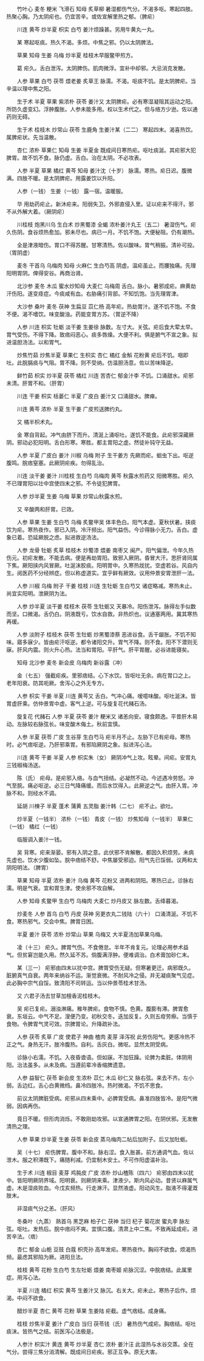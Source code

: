 <!-- { "loadSidebar": true } -->
　　竹叶心 麦冬 粳米 飞滑石 知母 炙草柳 暑湿都伤气分。不渴多呕。寒起四肢。热聚心胸。乃太阴疟也。仍宜苦辛。或佐宣解里热之郁。（脾疟）

　　川连 黄芩 炒半夏 枳实 白芍 姜汁烦躁甚。另用牛黄丸一丸。

　　某 寒起呕痰。热久不渴。多烦。中焦之邪。仍以太阴脾法。

　　草果 知母 生姜 乌梅 炒半夏 桂枝木早服鳖甲煎方。

　　葛 疟久。舌白泄泻。太阴脾伤。肌肉微浮。宜补中却邪。大忌消克发散。

　　人参 草果 白芍 茯苓 煨老姜 炙草王 脉濡。不渴。呕痰不饥。是太阴脾疟。当辛温以理中焦之阳。

　　生于术 半夏 草果 紫浓朴 茯苓 姜汁又 太阴脾疟。必有寒湿凝阻其运动之阳。所防久虚变幻。浮肿腹胀。人参未能多用。权以生术代之。但与络方少逊。佐以通药则无碍。

　　生于术 桂枝木 炒常山 茯苓 生鹿角 生姜汁某（二二） 寒起四末。渴喜热饮。属脾疟状。先当温散。

　　杏仁 浓朴 草果仁 知母 生姜 半夏金 既成间日寒热疟。呕吐痰涎。其疟邪大犯脾胃。故不饥不食。脉仍虚。舌白。治在太阴。不必攻表。

　　人参 半夏 草果 橘红 黄芩 知母 姜汁沈（十岁） 脉濡。寒热。疟日迟。腹微满。四肢不暖。是太阴脾疟。用露姜饮以升阳。

　　人参（一钱） 生姜（一钱） 露一宿。温暖服。

　　华 用劫药疟止。新沐疟来。阳弱失卫。外邪直侵入里。证以疟来不得汗。邪不从外解大着。（厥阴疟）

　　川桂枝 炮黑川乌 生白术 炒黑蜀漆 全蝎 浓朴姜汁丸王（五二） 暑湿伤气。疟久伤阴。食谷烦热愈加。邪未尽也。病已一月。不饥不饱。大便秘阻。仍有潮热。

　　全是津液暗伤。胃口不得苏醒。甘寒清热。佐以酸味。胃气稍振。清补可投。（胃阴虚）

　　麦冬 干首乌 乌梅肉 知母 火麻仁 生白芍高 阴虚。温疟虽止。而腰独痛。先理阳明胃阴。俾得安谷。再商治肾。

　　北沙参 麦冬 木瓜 蜜水炒知母 大麦仁 乌梅周 舌白。脉小。暑邪成疟。麻黄劫汗伤阳。遂变痉症。今痰咸有血。右胁痛引背部。不知饥饱。当先理胃津。

　　大沙参 桑叶 麦冬 茯神 生扁豆 苡仁杨 高年疟。热劫胃汁。遂不饥不饱。不食不便。渴不嗜饮。味变酸浊。药能变胃方苏。（胃逆不降）

　　人参 川连 枳实 牡蛎 淡干姜 生姜徐 脉数。左寸大。关弦。疟后食大荤太早。胃气受伤。不得下降。致痞闷恶心。痰多唇燥。大便不利。俱是腑气不宣之象。拟进温胆汤法。以和胃气。

　　炒焦竹茹 炒焦半夏 草果仁 生枳实 杏仁 橘红 金斛 花粉黄 疟后不饥。咽即吐。此脘膈痰与气阻。胃不降。则不受纳。仿温胆汤意。佐以苦味降逆。

　　鲜竹茹 枳实 炒半夏 茯苓 橘红 川连 苦杏仁 郁金汁李 不饥。口涌甜水。疟邪未清。肝胃不和。（肝胃）

　　川连 干姜 枳实 栝蒌仁 半夏 广皮白 姜汁又 口涌甜水。脾瘅。

　　川连 黄芩 浓朴 半夏 生干姜 广皮煎送脾约丸。

　　又 橘半枳术丸。

　　金 寒自背起。冲气由脐下而升。清涎上涌呕吐。遂饥不能食。此疟邪深藏厥阴。邪动必犯阳明。舌白形寒。寒胜。都主胃阳之虚。然徒补钝守无益。

　　人参 半夏 广皮白 姜汁 川椒 乌梅 附子 生干姜方 先厥而疟。蛔虫下出。呕逆腹鸣。脘痞窒塞。此厥阴疟疾。勿得乱治。

　　川连 淡干姜 姜汁 川桂枝 生白芍 乌梅肉 黄芩 秋露水煎药又 阳微寒胜。疟久不已理胃阳以壮中宫使四末之邪。不令徒犯脾胃。

　　人参 炒半夏 生姜 乌梅 草果 炒常山秋露水煎。

　　又 辛酸两和肝胃。已效。

　　人参 草果 生姜 生白芍 乌梅 炙鳖甲吴 体丰色白。阳气本虚。夏秋伏暑。挟痰饮为疟。寒热夜作。邪已入阴。冷汗频出。阳气益伤。今诊得脉小无力。舌白。虚象已着。恐延厥脱之虑。拟进救逆汤法。

　　人参 龙骨 牡蛎 炙草 桂枝木 炒蜀漆 煨姜 南枣又 闽产。阳气偏泄。今年久热伤元。初疟发散。不能去病。便是再劫胃阳。致邪入厥阴。昏冒大汗。思肝肾同属下焦。厥阳挟内风冒厥。吐涎沫胶痰。阳明胃中。久寒热戕扰。空虚若谷。风自内生。阅医药不分经辨症。但以称虚道实。宜乎鲜有厥效。议用仲景安胃泄肝一法。

　　人参 川椒 乌梅 附子 干姜 桂枝 川连 生牡蛎 生白芍又 诸症略减。寒热未止。尚宜实阳明。泄厥阴为法。

　　人参 炒半夏 淡干姜 桂枝木 茯苓 生牡蛎又 天暴冷。阳伤泄泻。脉得左手似数而坚。口微渴。舌仍白。阴液既亏。饮水自救。非热炽也。议通塞两用。冀其寒热再缓。

　　人参 淡附子 桂枝木 茯苓 生牡蛎 炒黑蜀漆蔡 恶进谷食。舌干龈胀。不饥不知味。寤多寐少。皆由疟汗呕逆。都令诸阳交升。胃气不降。则不食。阳不下潜则无寐。肝风内震。则火升心热。法当和胃阳。平肝气。肝平胃醒。必谷进能寝矣。

　　知母 北沙参 麦冬 新会皮 乌梅肉 新谷露（冲）

　　金（七五） 强截疟疾。里邪痞结。心下水饮。皆呕吐无余。病在胃口之上。老年阳衰。防其呃厥。舍泻心之外无专方。

　　人参 枳实 干姜 半夏 川连 黄芩又 舌白。气冲心痛。嗳噫味酸。呕吐涎沫。皆胃虚肝乘。仿仲景胃中虚。客气上逆。可与旋复花代赭石汤。

　　旋复花 代赭石 人参 半夏 茯苓 姜汁 粳米又 诸恙向安。寝食颇逸。平昔肝木易动。左脉较右脉弦长。味变酸木侮土。秋前宜慎。

　　人参 半夏 茯苓 广皮 生谷芽 生白芍马 疟半月不止。左胁下已有疟母。寒热时。必气痞呕逆。乃肝邪乘胃。有邪陷厥阴之象。拟进泻心法。

　　川连 黄芩 干姜 半夏 人参 枳实朱（女） 厥阴冲气上攻。眩晕。间疟。安胃丸三钱椒梅汤送。

　　陈（氏） 疟母。是疟邪入络。与血气扭结。必凝然不动。今述遇冷劳怒。冲气至脘。痛必呕逆。必三日气降痛缓。而后水饮得入。此厥逆之气。由肝入胃。冲脉不和。则经水不调。

　　延胡 川楝子 半夏 蓬术 蒲黄 五灵脂 姜汁韩（二七） 疟不止。欲吐。

　　炒半夏（一钱半） 浓朴（一钱） 青皮（一钱） 炒焦知母（一钱半） 草果仁（一钱） 橘红（一钱）

　　临服调入姜汁一钱。

　　吴 背寒。疟来渐晏。邪有入阴之意。此伏邪不肯解散。都因久积烦劳。未病先虚也。饮水少腹如坠。脘中痞结不舒。中焦屡受邪迫。阳气先已馁弱。议两和太阴阳明法。（脾胃）

　　草果 知母 半夏 浓朴 姜汁 乌梅 黄芩 花粉又 进两和阴阳。寒热已止。诊脉右濡。明是气衰。宜和胃生津。使余邪不攻自解。

　　人参 知母 炙鳖甲 生白芍 乌梅肉 大麦仁 炒丹皮又 脉左数。舌绛暮渴。

　　炒麦冬 人参 首乌 白芍 丹皮 茯神 另更衣丸二钱陆（六十） 口涌清涎。不饥不食。寒热邪气。交会中焦。脾胃日困。

　　半夏 姜汁 茯苓 浓朴 炒常山 草果 乌梅又 大半夏汤加草果乌梅。

　　凌（十三） 疟久。脾胃气伤。不食倦怠。半年不肯复元。论理必用参术益气。但贫窘岂能久用。然久延不苏。倘腹满浮肿。便难调治。白术膏加砂仁末。

　　某（三一） 疟邪由四末以扰中宫。脾胃受伤无疑。但寒暑更迁。病邪既久。脏腑真气自衰。两年来纳谷不运。渐觉衰微。不耐风冷之侵。并无凝痰聚气见症。此必胸中宗气自馁。致清阳不司转运。当以仲景苓桂术甘汤。

　　又 六君子汤去甘草加檀香泥桂枝木。

　　吴 疟已复疟。溺浊淋痛。稚年脾疟。食物不慎。色黄。腹膨有滞。脾胃愈衰。东垣云。中气不足。溲便乃变。初秋交冬。迭加反复。久则五疳劳瘵。当慎于食物。令脾胃气灵可效。宗脾胃论。升降疏补法。

　　人参 茯苓 炙草 广皮 使君子 神曲 楂肉 麦芽 泽泻祝 此劳伤阳气。更感冷热不正之气。身热无汗。肢冷腹热。自利。舌灰白。微呕。显然太阴受病。

　　诊脉小右濡。不饥。入夜昏谵语。但如寐。不加狂躁。论脾为柔脏。体阴用阳。治法虽多。从未及病。当遵前辈冷香缩脾遗意。

　　人参 益智仁 茯苓 新会皮 生浓朴 苡仁 木瓜 砂仁又 脉右弦。来去不齐。左小 弱。舌边红。舌心白黄微绉。鼻冷四肢冷。热时微渴。不饥不思食。

　　前议太阴脾脏受病。疟邪从四末乘中。必脾胃受病。鼻准四肢皆冷。是阳气微弱。因病再伤。

　　竟日不暖。但形肉消烁。不敢刚劫攻邪。以宣通脾胃之阳。在阴伏邪。无发散清热之理。

　　人参 草果 炒半夏 生姜 茯苓 新会皮 蒸乌梅肉二帖后加附子。后又加牡蛎。

　　吴（十七） 疟伤脾胃。腹中不和。脉右涩。食入胀甚。前方通调气血。佐以泄木。服之积滞既下。痛随利减。仍宜制木安土。不可作阳虚温补治。

　　生于术 川连 椒目 麦芽 鸡肫皮 广皮 浓朴 炒山楂陈（四六） 疟邪由四末以扰中。皆阳明厥阴界域。阳明衰。则厥阴来乘。津液少。斯内风必动。昔贤以麻属气虚。木是湿痰败血。今戊亥频热。行走淋汗。显然液虚。阳动风生。脂液不得灌溉肢末。

　　非湿痰气分之恙。（肝风）

　　冬桑叶（九蒸） 熟首乌 黑芝麻 柏子仁 茯神 当归 杞子 菊花炭 蜜丸李 脉左弦。呕吐。发热后。脘中痞闷不爽。宜慎口腹。清肃上中二焦。不致再延成疟。进苦辛法。（痞）

　　杏仁 郁金 山栀 豆豉 白蔻 枳壳孙 高年发疟。寒热夜作。胸闷不欲食。烦渴热频。最虑其邪陷为厥。进阳旦法。

　　桂枝 黄芩 花粉 生白芍 生左牡蛎 煨姜 南枣姬 疟脉沉涩。中脘痞结。此属里症。用泻心法。

　　半夏 川连 橘红 枳实 黄芩 生姜汁又 脉沉。右关大。疟未止。寒热子后作。烦渴。中闷不欲食。

　　醋炒半夏 杏仁 黄芩 花粉 草果 生姜陆 疟截。虚气痞结。成身痛。

　　桂枝 炒焦半夏 姜汁 广皮白 当归 茯苓钱（氏） 暑热伤气成疟。胸痞结。呕吐痰沫。皆热气之结。前医泻心法极是。

　　人参汁 枳实汁 黄连 黄芩 炒半夏 杏仁 浓朴 姜汁汪 此湿热与水谷交蒸。全在气分。尝得三焦分消清解。既成间日疟疾。邪正互争。原无大害。


